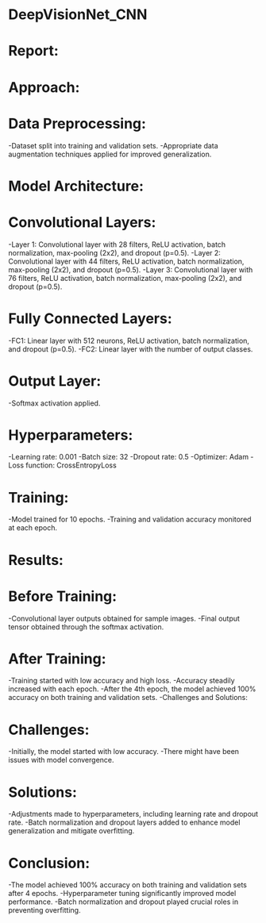 # DeepVisionNet_CNN
# Report:
# Approach:
# Data Preprocessing:
-Dataset split into training and validation sets.
-Appropriate data augmentation techniques applied for improved generalization.
# Model Architecture:
# Convolutional Layers:
-Layer 1: Convolutional layer with 28 filters, ReLU activation, batch normalization, max-pooling (2x2), and dropout (p=0.5).
-Layer 2: Convolutional layer with 44 filters, ReLU activation, batch normalization, max-pooling (2x2), and dropout (p=0.5).
-Layer 3: Convolutional layer with 76 filters, ReLU activation, batch normalization, max-pooling (2x2), and dropout (p=0.5).

# Fully Connected Layers:
-FC1: Linear layer with 512 neurons, ReLU activation, batch normalization, and dropout (p=0.5).
-FC2: Linear layer with the number of output classes.

# Output Layer:
-Softmax activation applied.

# Hyperparameters:
-Learning rate: 0.001
-Batch size: 32
-Dropout rate: 0.5
-Optimizer: Adam
-Loss function: CrossEntropyLoss
# Training:
-Model trained for 10 epochs.
-Training and validation accuracy monitored at each epoch.
# Results:
# Before Training:
-Convolutional layer outputs obtained for sample images.
-Final output tensor obtained through the softmax activation.

# After Training:
-Training started with low accuracy and high loss.
-Accuracy steadily increased with each epoch.
-After the 4th epoch, the model achieved 100% accuracy on both training and validation sets.
-Challenges and Solutions:

# Challenges:
-Initially, the model started with low accuracy.
-There might have been issues with model convergence.
# Solutions:
-Adjustments made to hyperparameters, including learning rate and dropout rate.
-Batch normalization and dropout layers added to enhance model generalization and mitigate overfitting.
# Conclusion:
-The model achieved 100% accuracy on both training and validation sets after 4 epochs.
-Hyperparameter tuning significantly improved model performance.
-Batch normalization and dropout played crucial roles in preventing overfitting.
